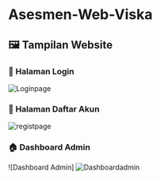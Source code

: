 # Asesmen-Web-Viska

## 🖼️ Tampilan Website
### 🔐 Halaman Login

![Loginpage](https://github.com/user-attachments/assets/4feadb7c-7dcf-45b3-9592-132afcdf441a)

### 🔐 Halaman Daftar Akun
![registpage](https://github.com/user-attachments/assets/cb024869-a8b4-4666-963a-0419c9747f36)

### 🏠 Dashboard Admin
![Dashboard Admin] ![Dashboardadmin](https://github.com/user-attachments/assets/80d88cc3-b79b-4200-a46c-e4d91575abb4)
